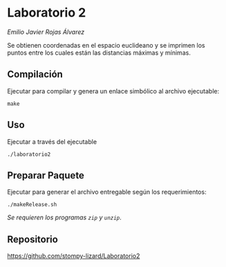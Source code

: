 # Laboratorio 2
_Emilio Javier Rojas Álvarez_

Se obtienen coordenadas en el espacio euclideano y se imprimen los puntos entre los cuales están las distancias máximas y mínimas.

## Compilación
Ejecutar para compilar y genera un enlace simbólico al archivo ejecutable:

`make`

## Uso
Ejecutar a través del ejecutable

`./laboratorio2`

## Preparar Paquete
Ejecutar para generar el archivo entregable según los requerimientos:

`./makeRelease.sh`

_Se requieren los programas `zip` y `unzip`_.

## Repositorio
https://github.com/stompy-lizard/Laboratorio2
